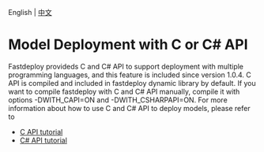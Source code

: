 English | [中文](README_CN.md)

# Model Deployment with C or C# API

Fastdeploy provideds C and C# API to support deployment with multiple programming languages, and this feature is included since version 1.0.4. C API is compiled and included in fastdeploy dynamic library by default. If you want to compile fastdeploy with C and C# API manually, compile it with options -DWITH_CAPI=ON and -DWITH_CSHARPAPI=ON. For more information about how to use C and C# API to deploy models, please refer to

- [C API tutorial](../../c_api/README.md)
- [C# API tutorial](../../csharp/README.md)
